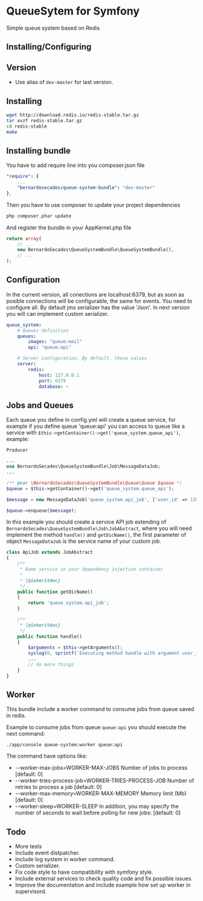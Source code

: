 QueueSytem for Symfony
======================

Simple queue system based on Redis

Installing/Configuring
----------------------

## Version

* Use alias of `dev-master` for last version.

## Installing

``` bash
wget http://download.redis.io/redis-stable.tar.gz
tar xvzf redis-stable.tar.gz
cd redis-stable
make
```

## Installing bundle

You have to add require line into you composer.json file

``` yml
"require": {
    ...
    "bernardosecades/queue-system-bundle": "dev-master"
},
```

Then you have to use composer to update your project dependencies

``` bash
php composer.phar update
```

And register the bundle in your AppKernel.php file

``` php
return array(
    // ...
    new BernardoSecades\QueueSystemBundle\QueueSystemBundle(),
    // ...
);
```

## Configuration

In the current version, all conections are localhost:6379, but as soon as posible connections will be configurable, the same for events.
You need to configure all.
By default jms serializer has the value 'Json'. In next version you will can implement custom serializer.

``` yml
queue_system:
    # Queues definition
    queues:
        images: "queue:mail"
        api: "queue:api"

    # Server configuration. By default, these values
    server:
        redis:
            host: 127.0.0.1
            port: 6379
            database: ~
```

Jobs and Queues
---------------

Each queue you define in config.yml will create a queue service, for example if you define queue 'queue:api' you can access to queue
like a service with `$this->getContainer()->get('queue_system.queue_api')`, example:

`Producer`

```php
...
use BernardoSecades\QueueSystemBundle\Job\MessageDataJob;
...

/** @var \BernardoSecades\QueueSystemBundle\Queue\Queue $queue */
$queue = $this->getContainer()->get('queue_system.queue_api');

$message = new MessageDataJob('queue_system.api_job', ['user_id' => 13567]);

$queue->enqueue($message);

```

In this example you should create a service API job extending of `BernardoSecades\QueueSystemBundle\Job\JobAbstract`, where
you will need implement the method `handle()` and `getDicName()`, the first parameter of object `MessageDataJob` is the service name
of your custom job.

```php
class ApiJob extends JobAbstract
{
    /**
     * Name service in your dependency injection container
     *
     * {@inheritdoc}
     */
    public function getDicName()
    {
        return 'queue_system.api_job';
    }

    /**
     * {@inheritdoc}
     */
    public function handle()
    {
        $arguments = $this->getArguments();
        syslog(0, sprintf('Executing method handle with argument user_id: %d', $arguments['user_id']));
        ...
        // do more things
    }
}
```

Worker
------

This bundle include a worker command to consume jobs from queue saved in redis.

Example to consume jobs from queue `queue:api` you should execute the next command:

`./app/console queue-system:worker queue:api`

The command have options like:

- --worker-max-jobs=WORKER-MAX-JOBS Number of jobs to process [default: 0]
- --worker-tries-process-job=WORKER-TRIES-PROCESS-JOB Number of retries to process a job [default: 0]
- --worker-max-memory=WORKER-MAX-MEMORY Memory limit (Mb) [default: 0]
- --worker-sleep=WORKER-SLEEP In addition, you may specify the number of seconds to wait before polling for new jobs: [default: 0]

Todo
-----

- More tests
- Include event distpatcher.
- Include log system in worker command.
- Custom serializer.
- Fix code style to have compatibility with symfony style.
- Include external services to check quality code and fix possible issues.
- Improve the documentation and include example how set up worker in supervisord.
